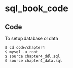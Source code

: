 sql_book_code
=============

## Code

To setup database or data

    $ cd code/chapter4
    $ mysql -u root 
    $ source chapter4_ddl.sql
    $ source chapter4_data.sql